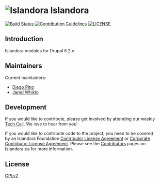 # ![Islandora](https://cloud.githubusercontent.com/assets/2371345/25624809/f95b0972-2f30-11e7-8992-a8f135402cdc.png) Islandora
[![Build Status][1]](https://travis-ci.org/Islandora-CLAW/islandora)
[![Contribution Guidelines][2]](./CONTRIBUTING.md)
[![LICENSE][3]](./LICENSE)

## Introduction

Islandora modules for Drupal 8.2.x

## Maintainers

Current maintainers:

* [Diego Pino](https://github.com/diegopino)
* [Jared Whiklo](https://github.com/whikloj)

## Development

If you would like to contribute, please get involved by attending our weekly 
[Tech Call][4]. We love to hear from you!

If you would like to contribute code to the project, you need to be covered by 
an Islandora Foundation [Contributor License Agreement][5] or 
[Corporate Contributor License Agreement][6]. Please see the 
[Contributors][7] pages on Islandora.ca for more information.

## License

[GPLv2](http://www.gnu.org/licenses/gpl-2.0.txt)

[1]: https://travis-ci.org/Islandora-CLAW/islandora.png?branch=8.x-1.x
[2]: http://img.shields.io/badge/CONTRIBUTING-Guidelines-blue.svg
[3]: https://img.shields.io/badge/license-GPLv2-blue.svg?style=flat-square
[4]: https://github.com/Islandora-CLAW/CLAW/wiki
[5]: http://islandora.ca/sites/default/files/islandora_cla.pdf
[6]: http://islandora.ca/sites/default/files/islandora_ccla.pdf
[7]: http://islandora.ca/resources/contributors
